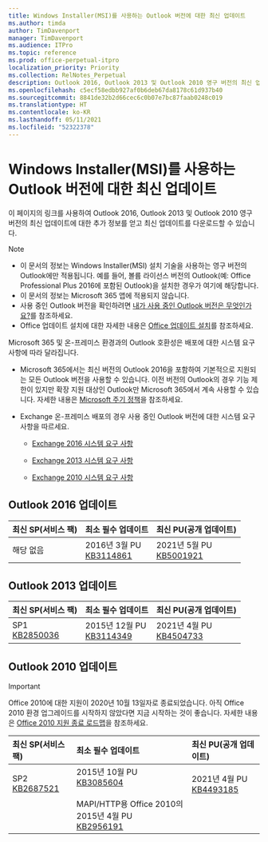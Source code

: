 ```yaml
---
title: Windows Installer(MSI)를 사용하는 Outlook 버전에 대한 최신 업데이트
ms.author: timda
author: TimDavenport
manager: TimDavenport
ms.audience: ITPro
ms.topic: reference
ms.prod: office-perpetual-itpro
localization_priority: Priority
ms.collection: RelNotes_Perpetual
description: Outlook 2016, Outlook 2013 및 Outlook 2010 영구 버전의 최신 업데이트 정보에 대한 링크를 IT 전문가에게 제공합니다.
ms.openlocfilehash: c5ecf58edbb927af0b6deb67da8178c61d937b40
ms.sourcegitcommit: 8841de32b2d66cec6c0b07e7bc87faab0248c019
ms.translationtype: HT
ms.contentlocale: ko-KR
ms.lasthandoff: 05/11/2021
ms.locfileid: "52322378"
---
```

# <a name="latest-updates-for-versions-of-outlook-that-use-windows-installer-msi"></a>Windows Installer(MSI)를 사용하는 Outlook 버전에 대한 최신 업데이트

이 페이지의 링크를 사용하여 Outlook 2016, Outlook 2013 및 Outlook 2010 영구 버전의 최신 업데이트에 대한 추가 정보를 얻고 최신 업데이트를 다운로드할 수 있습니다.
  
> [!NOTE]
> - 이 문서의 정보는 Windows Installer(MSI) 설치 기술을 사용하는 영구 버전의 Outlook에만 적용됩니다. 예를 들어, 볼륨 라이선스 버전의 Outlook(예: Office Professional Plus 2016에 포함된 Outlook)을 설치한 경우가 여기에 해당합니다.
> - 이 문서의 정보는 Microsoft 365 앱에 적용되지 않습니다.
> - 사용 중인 Outlook 버전을 확인하려면 [내가 사용 중인 Outlook 버전은 무엇인가요?](https://support.office.com/article/b3a9568c-edb5-42b9-9825-d48d82b2257c)를 참조하세요.
> - Office 업데이트 설치에 대한 자세한 내용은 [Office 업데이트 설치](https://support.office.com/article/2ab296f3-7f03-43a2-8e50-46de917611c5)를 참조하세요. 
  
Microsoft 365 및 온-프레미스 환경과의 Outlook 호환성은 배포에 대한 시스템 요구 사항에 따라 달라집니다.
  
- Microsoft 365에서는 최신 버전의 Outlook 2016을 포함하여 기본적으로 지원되는 모든 Outlook 버전을 사용할 수 있습니다. 이전 버전의 Outlook의 경우 기능 제한이 있지만 확장 지원 대상인 Outlook만 Microsoft 365에서 계속 사용할 수 있습니다. 자세한 내용은 [Microsoft 주기 정책](https://support.microsoft.com/lifecycle)을 참조하세요.
    
- Exchange 온-프레미스 배포의 경우 사용 중인 Outlook 버전에 대한 시스템 요구 사항을 따르세요.
    
  - [Exchange 2016 시스템 요구 사항](/Exchange/plan-and-deploy/system-requirements)
    
  - [Exchange 2013 시스템 요구 사항](/exchange/exchange-2013-system-requirements-exchange-2013-help)
    
  - [Exchange 2010 시스템 요구 사항](/previous-versions/office/exchange-server-2010/aa996719(v=exchg.141))

   
## <a name="outlook-2016-updates"></a>Outlook 2016 업데이트

|**최신 SP(서비스 팩)**|**최소 필수 업데이트**|**최신 PU(공개 업데이트)**|
|:-----|:-----|:-----|
|해당 없음  <br/> |2016년 3월 PU <br/>[KB3114861](https://support.microsoft.com/help/3114861) <br/> |2021년 5월 PU <br/>[KB5001921](https://support.microsoft.com/help/5001921 ) 

## <a name="outlook-2013-updates"></a>Outlook 2013 업데이트

|**최신 SP(서비스 팩)**|**최소 필수 업데이트**|**최신 PU(공개 업데이트)**|
|:-----|:-----|:-----|
|SP1  <br/>[KB2850036](https://go.microsoft.com/fwlink/p/?LinkId=512538) <br/> |2015년 12월 PU <br/>[KB3114349](https://support.microsoft.com/kb/3114349) <br/> |2021년 4월 PU <br/>[KB4504733](https://support.microsoft.com/help/4504733)  |
   
## <a name="outlook-2010-updates"></a>Outlook 2010 업데이트
> [!IMPORTANT]
> Office 2010에 대한 지원이 2020년 10월 13일자로 종료되었습니다. 아직 Office 2010 환경 업그레이드를 시작하지 않았다면 지금 시작하는 것이 좋습니다. 자세한 내용은 [Office 2010 지원 종료 로드맵](/DeployOffice/office-2010-end-support-roadmap)을 참조하세요.

|**최신 SP(서비스 팩)**|**최소 필수 업데이트**|**최신 PU(공개 업데이트)**|
|:-----|:-----|:-----|
|SP2 <br/>[KB2687521](https://go.microsoft.com/fwlink/p/?LinkId=512542) <br><br><br><br/> |2015년 10월 PU <br/> [KB3085604](https://support.microsoft.com/kb/3085604) <br/><br/>  MAPI/HTTP용 Office 2010의 2015년 4월 PU <br/> [KB2956191](https://support.microsoft.com/help/2956191/april-14-2015-update-for-office-2010-kb2956191) <br/> |2021년 4월 PU <br/>[KB4493185](https://support.microsoft.com/help/4493185) <br><br><br><br/>|
